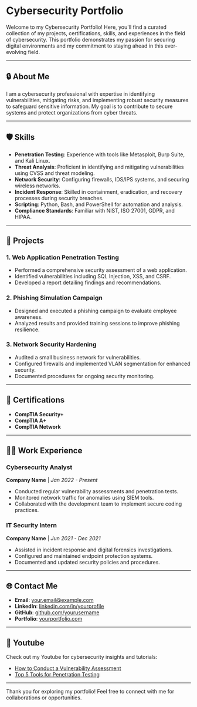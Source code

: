 # Cybersecurity Portfolio

Welcome to my Cybersecurity Portfolio! Here, you'll find a curated collection of my projects, certifications, skills, and experiences in the field of cybersecurity. This portfolio demonstrates my passion for securing digital environments and my commitment to staying ahead in this ever-evolving field.

---

## 🔒 About Me

I am a cybersecurity professional with expertise in identifying vulnerabilities, mitigating risks, and implementing robust security measures to safeguard sensitive information. My goal is to contribute to secure systems and protect organizations from cyber threats.

---

## 🛡️ Skills

- **Penetration Testing**: Experience with tools like Metasploit, Burp Suite, and Kali Linux.
- **Threat Analysis**: Proficient in identifying and mitigating vulnerabilities using CVSS and threat modeling.
- **Network Security**: Configuring firewalls, IDS/IPS systems, and securing wireless networks.
- **Incident Response**: Skilled in containment, eradication, and recovery processes during security breaches.
- **Scripting**: Python, Bash, and PowerShell for automation and analysis.
- **Compliance Standards**: Familiar with NIST, ISO 27001, GDPR, and HIPAA.

---

## 📂 Projects

### 1. **Web Application Penetration Testing**
- Performed a comprehensive security assessment of a web application.
- Identified vulnerabilities including SQL Injection, XSS, and CSRF.
- Developed a report detailing findings and recommendations.

### 2. **Phishing Simulation Campaign**
- Designed and executed a phishing campaign to evaluate employee awareness.
- Analyzed results and provided training sessions to improve phishing resilience.

### 3. **Network Security Hardening**
- Audited a small business network for vulnerabilities.
- Configured firewalls and implemented VLAN segmentation for enhanced security.
- Documented procedures for ongoing security monitoring.

---

## 📜 Certifications

- **CompTIA Security+**
- **CompTIA A+**
- **CompTIA Network**



---

## 🧑‍💻 Work Experience

### Cybersecurity Analyst  
**Company Name** | *Jan 2022 - Present*  
- Conducted regular vulnerability assessments and penetration tests.
- Monitored network traffic for anomalies using SIEM tools.
- Collaborated with the development team to implement secure coding practices.

### IT Security Intern  
**Company Name** | *Jun 2021 - Dec 2021*  
- Assisted in incident response and digital forensics investigations.
- Configured and maintained endpoint protection systems.
- Documented and updated security policies and procedures.

---

## 🌐 Contact Me

- **Email**: [your.email@example.com](mailto:chrisxquashie.@gmail.com)
- **LinkedIn**: [linkedin.com/in/yourprofile](https://linkedin.com/in/yourprofile)
- **GitHub**: [github.com/yourusername](https://github.com/yourusername)
- **Portfolio**: [yourportfolio.com](https://yourportfolio.com)


---

## 📖 Youtube

Check out my Youtube for cybersecurity insights and tutorials:
- [How to Conduct a Vulnerability Assessment](https://yourblog.com/vulnerability-assessment)
- [Top 5 Tools for Penetration Testing](https://yourblog.com/penetration-testing-tools)

---

Thank you for exploring my portfolio! Feel free to connect with me for collaborations or opportunities.
